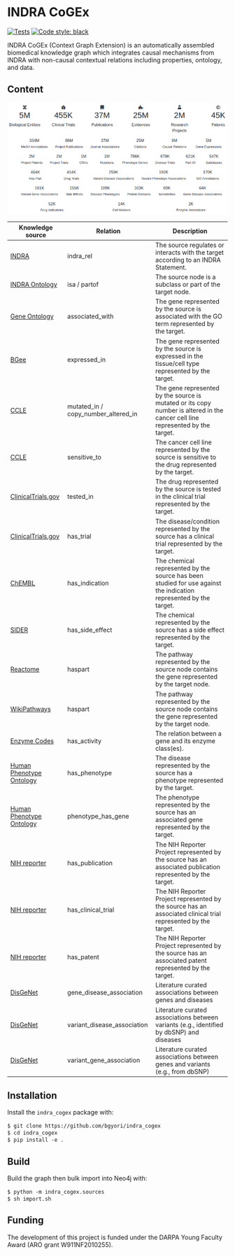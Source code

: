 INDRA CoGEx
===========
[![Tests](https://github.com/bgyori/indra_cogex/actions/workflows/tests.yml/badge.svg)](https://github.com/bgyori/indra_cogex/actions/workflows/tests.yml)
[![Code style: black](https://img.shields.io/badge/code%20style-black-000000.svg)](https://github.com/psf/black)

INDRA CoGEx (Context Graph Extension) is an automatically assembled
biomedical knowledge graph which integrates causal mechanisms from INDRA with
non-causal contextual relations including properties, ontology, and data.

## Content

![A summary of the content in INDRA CoGEx](img/summary.png)

| Knowledge source                                                    | Relation                            | Description                                                                                                                    |
|---------------------------------------------------------------------|-------------------------------------|--------------------------------------------------------------------------------------------------------------------------------|
| [INDRA](indra.bio)                                                  | indra_rel                           | The source regulates or interacts with the target according to an INDRA Statement.                                             |
| [INDRA Ontology](indra.bio)                                         | isa / partof                        | The source node is a subclass or part of the target node.                                                                      |
| [Gene Ontology](http://geneontology.org/)                           | associated_with                     | The gene represented by the source is associated with the GO term represented by the target.                                   |
| [BGee](https://bgee.org/)                                           | expressed_in                        | The gene represented by the source is expressed in the tissue/cell type represented by the target.                             |
| [CCLE](https://www.cbioportal.org/study/summary?id=ccle_broad_2019) | mutated_in / copy_number_altered_in | The gene represented by the source is mutated or its copy number is altered in the cancer cell line represented by the target. |
| [CCLE](https://www.cbioportal.org/study/summary?id=ccle_broad_2019) | sensitive_to                        | The cancer cell line represented by the source is sensitive to the drug represented by the target.                             |
| [ClinicalTrials.gov](https://clinicaltrials.gov/)                   | tested_in                           | The drug represented by the source is tested in the clinical trial represented by the target.                                  |
| [ClinicalTrials.gov](https://clinicaltrials.gov/)                   | has_trial                           | The disease/condition represented by the source has a clinical trial represented by the target.                                |
| [ChEMBL](https://www.ebi.ac.uk/chembl/)                             | has_indication                      | The chemical represented by the source has been studied for use against the indication represented by the target.              |
| [SIDER](http://sideeffects.embl.de/)                                | has_side_effect                     | The chemical represented by the source has a side effect represented by the target.                                            |
| [Reactome](https://reactome.org/)                                   | haspart                             | The pathway represented by the source node contains the gene represented by the target node.                                   |
| [WikiPathways](https://www.wikipathways.org/)                       | haspart                             | The pathway represented by the source node contains the gene represented by the target node.                                   |
| [Enzyme Codes](https://www.ebi.ac.uk/intenz/)                       | has_activity                        | The relation between a gene and its enzyme class(es).                                                                          |
| [Human Phenotype Ontology](https://hpo.jax.org/app/)                | has_phenotype                       | The disease represented by the source has a phenotype represented by the target.                                               |
| [Human Phenotype Ontology](https://hpo.jax.org/app/)                | phenotype_has_gene                  | The phenotype represented by the source has an associated gene represented by the target.                                      |
| [NIH reporter](https://reporter.nih.gov)                            | has_publication                     | The NIH Reporter Project represented by the source has an associated publication represented by the target.                    |
| [NIH reporter](https://reporter.nih.gov)                            | has_clinical_trial                  | The NIH Reporter Project represented by the source has an associated clinical trial represented by the target.                 |
| [NIH reporter](https://reporter.nih.gov)                            | has_patent                          | The NIH Reporter Project represented by the source has an associated patent represented by the target.                         |
| [DisGeNet](https://www.disgenet.org/)                               | gene_disease_association            | Literature curated associations between genes and diseases                                                                     |
| [DisGeNet](https://www.disgenet.org/)                               | variant_disease_association         | Literature curated associations between variants (e.g., identified by dbSNP) and diseases                                      |
| [DisGeNet](https://www.disgenet.org/)                               | variant_gene_association            | Literature curated associations between genes and variants (e.g., from dbSNP)                                                  |

## Installation

Install the `indra_cogex` package with:

```shell
$ git clone https://github.com/bgyori/indra_cogex
$ cd indra_cogex
$ pip install -e .
```

## Build

Build the graph then bulk import into Neo4j with:

```shell
$ python -m indra_cogex.sources
$ sh import.sh
```

## Funding
The development of this project is funded under the DARPA Young Faculty Award
(ARO grant W911NF2010255).
